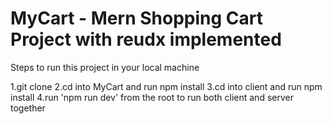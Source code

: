 # MyCart - Mern Shopping Cart Project with reudx implemented

Steps to run this project in your local machine

1.git clone 
2.cd into MyCart and run npm install
3.cd into client and run npm install
4.run 'npm run dev' from the root to run both client and server together 
